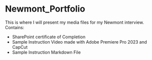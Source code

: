 # Newmont_Portfolio
This is where I will present my media files for my Newmont interview.
Contains:
- SharePoint certificate of Completion
- Sample Instruction Video made with Adobe Premiere Pro 2023 and CapCut
- Sample Instruction Markdown File
